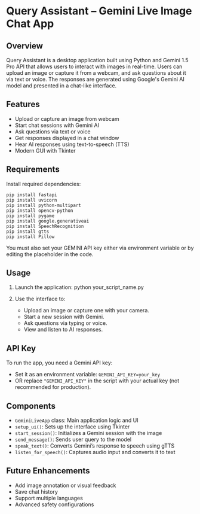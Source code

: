 Query Assistant – Gemini Live Image Chat App
============================================

Overview
--------
Query Assistant is a desktop application built using Python and Gemini 1.5 Pro API
that allows users to interact with images in real-time. Users can upload an image
or capture it from a webcam, and ask questions about it via text or voice. The
responses are generated using Google's Gemini AI model and presented in a
chat-like interface.

Features
--------
- Upload or capture an image from webcam
- Start chat sessions with Gemini AI
- Ask questions via text or voice
- Get responses displayed in a chat window
- Hear AI responses using text-to-speech (TTS)
- Modern GUI with Tkinter

Requirements
------------
Install required dependencies:

    pip install fastapi
    pip install uvicorn
    pip install python-multipart
    pip install opencv-python
    pip install pygame
    pip install google.generativeai
    pip install SpeechRecognition
    pip install gtts
    pip install Pillow

You must also set your GEMINI API key either via environment variable
or by editing the placeholder in the code.

Usage
-----
1. Launch the application:
       python your_script_name.py

2. Use the interface to:
   - Upload an image or capture one with your camera.
   - Start a new session with Gemini.
   - Ask questions via typing or voice.
   - View and listen to AI responses.

API Key
-------
To run the app, you need a Gemini API key:
- Set it as an environment variable: `GEMINI_API_KEY=your_key`
- OR replace `"GEMINI_API_KEY"` in the script with your actual key (not recommended for production).

Components
----------
- `GeminiLiveApp` class: Main application logic and UI
- `setup_ui()`: Sets up the interface using Tkinter
- `start_session()`: Initializes a Gemini session with the image
- `send_message()`: Sends user query to the model
- `speak_text()`: Converts Gemini’s response to speech using gTTS
- `listen_for_speech()`: Captures audio input and converts it to text

Future Enhancements
-------------------
- Add image annotation or visual feedback
- Save chat history
- Support multiple languages
- Advanced safety configurations

